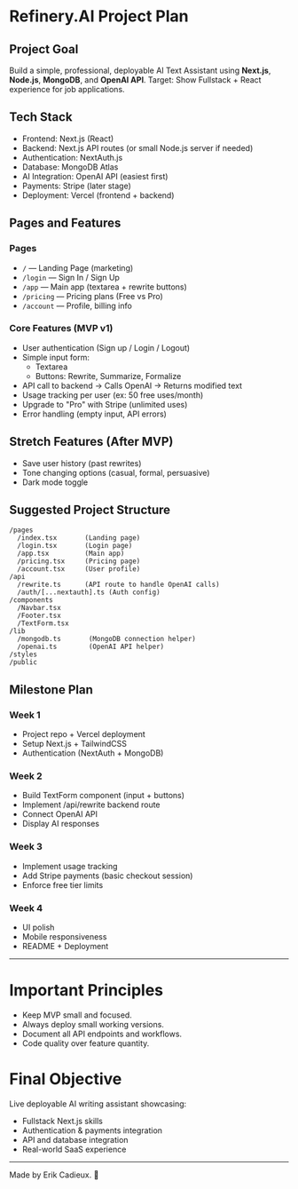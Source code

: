 # Refinery.AI Project Plan

## Project Goal
Build a simple, professional, deployable AI Text Assistant using **Next.js**, **Node.js**, **MongoDB**, and **OpenAI API**. Target: Show Fullstack + React experience for job applications.

## Tech Stack
- Frontend: Next.js (React)
- Backend: Next.js API routes (or small Node.js server if needed)
- Authentication: NextAuth.js
- Database: MongoDB Atlas
- AI Integration: OpenAI API (easiest first)
- Payments: Stripe (later stage)
- Deployment: Vercel (frontend + backend)

## Pages and Features

### Pages
- `/` — Landing Page (marketing)
- `/login` — Sign In / Sign Up
- `/app` — Main app (textarea + rewrite buttons)
- `/pricing` — Pricing plans (Free vs Pro)
- `/account` — Profile, billing info

### Core Features (MVP v1)
- User authentication (Sign up / Login / Logout)
- Simple input form:
  - Textarea
  - Buttons: Rewrite, Summarize, Formalize
- API call to backend -> Calls OpenAI -> Returns modified text
- Usage tracking per user (ex: 50 free uses/month)
- Upgrade to "Pro" with Stripe (unlimited uses)
- Error handling (empty input, API errors)

## Stretch Features (After MVP)
- Save user history (past rewrites)
- Tone changing options (casual, formal, persuasive)
- Dark mode toggle

## Suggested Project Structure
```
/pages
  /index.tsx       (Landing page)
  /login.tsx       (Login page)
  /app.tsx         (Main app)
  /pricing.tsx     (Pricing page)
  /account.tsx     (User profile)
/api
  /rewrite.ts      (API route to handle OpenAI calls)
  /auth/[...nextauth].ts (Auth config)
/components
  /Navbar.tsx
  /Footer.tsx
  /TextForm.tsx
/lib
  /mongodb.ts       (MongoDB connection helper)
  /openai.ts        (OpenAI API helper)
/styles
/public
```

## Milestone Plan

### Week 1
- Project repo + Vercel deployment
- Setup Next.js + TailwindCSS
- Authentication (NextAuth + MongoDB)

### Week 2
- Build TextForm component (input + buttons)
- Implement /api/rewrite backend route
- Connect OpenAI API
- Display AI responses

### Week 3
- Implement usage tracking
- Add Stripe payments (basic checkout session)
- Enforce free tier limits

### Week 4
- UI polish
- Mobile responsiveness
- README + Deployment

---

# Important Principles
- Keep MVP small and focused.
- Always deploy small working versions.
- Document all API endpoints and workflows.
- Code quality over feature quantity.

# Final Objective
Live deployable AI writing assistant showcasing:
- Fullstack Next.js skills
- Authentication & payments integration
- API and database integration
- Real-world SaaS experience

---

Made by Erik Cadieux. 🚀
